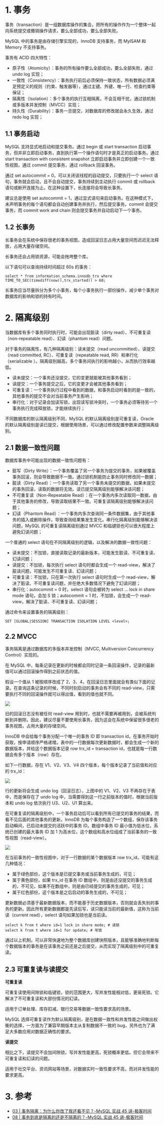 # 1. 事务

事务（transaction）是一组数据库操作的集合，把所有的操作作为一个整体一起向系统提交或撤销操作请求，要么全部成功，要么全部失败。

MySQL 中的事务是由存储引擎实现的，InnoDB 支持事务，而 MyISAM 和 Memory 不支持事务。

事务有 ACID 四大特性：

* 原子性（Atomicity）：事务的所有操作要么全部成功，要么全部失败，通过 undo log 实现；
* 一致性（Consistency）：事务执行前后必须保持一致状态，所有数据必须满足预定义的规则（约束、触发器等），通过主键、外键、唯一行、检查约束等保证；
* 隔离性（Isolation）：多个事务的执行互相隔离，不会互相干扰，通过锁机制或多版本并发控制（MVCC）实现；
* 持久性（Durability）：事务一旦提交，对数据库的修改就会永久生效，通过 redo log 实现；

## 1.1 事务启动

MySQL 支持显式地启动和提交事务。通过 begin 或 start transaction 启动事务，但并非立即启动事务，直到执行第一个操作语句时才是真正的启动事务。通过 start transaction with consistent snapshot 立即启动事务并立即创建一个一致性视图，通过 commit 提交事务，通过 rollback 回滚事务。

通过 set autocommit = 0，可以关闭该线程的自动提交，只要执行一个 select 语句，事务就会启动，且不会自动提交，事务持续到主动执行 commit 或 rollback 语句或断开连接为止。在这种设置下，长连接将会导致长事务。

建议总是使用 set autocommit = 1，通过显式语句来启动事务。在这种模式下，未声明事务的每个语句都会自动创建事务并执行，然后提交事务。commit 会提交事务，而 commit work and chain 则会提交事务并自动启动下一个事务。

## 1.2 长事务

长事务会在系统中保存很老的事务视图，造成回滚日志占用大量空间而迟迟无法释放，占用大量存储空间。

长事务还会占用锁资源，可能会拖垮整个库。

以下语句可以查询持续时间超过 60s 的事务：

```mysql
select * from information_schema.innodb_trx where TIME_TO_SEC(timediff(now(),trx_started)) > 60;
```

长事务应当尽量拆分为多个小事务，每个小事务执行一部份操作，减少单个事务对数据库的影响和锁的持有时间。

# 2. 隔离级别

当数据库有多个事务同时执行时，可能会出现脏读（dirty read）、不可重复读（non-repeatable read）、幻读（phantom read）问题。

对于事务的隔离性，有几种隔离级别：读未提交（read uncommitted）、读提交（read committed, RC）、可重复读（repeatable read, RR）和串行化（serializable ）。隔离级别越高，多个事务间执行的影响越小，从而执行效率越低。

* 读未提交：一个事务还没提交，它的变更就能被其他事务看到；
* 读提交：一个事务提交之后，它的变更才会被其他事务看到；
* 可重复读：一个事务执行过程中看到的数据，和事务启动时看到的是一致的，其他事务的提交不会对当前事务产生影响；
* 串行化：对于记录会加读写锁，出现读写锁冲突时，一个事务必须等待另一个事务执行完成释放锁，才能继续执行；

不同数据库的默认隔离级别不同，MySQL 的默认隔离级别是可重复读，Oracle 的默认隔离级别是读已提交，根据使用场景，可以通过修改配置参数来调整隔离级别。

## 2.1 数据一致性问题

数据库事务中可能出现的数据一致性问题有：

* 脏写（Dirty Write）：一个事务覆盖了另一个事务为提交的事务，如果被覆盖事务回滚，则会导致数据不一致。通过锁机制能防止事务同时修改同一数据；
* 脏读（Dirty Read）：一个事务读取了另一个事务未提交的数据，如果未提交的事务回滚，读取的数据将无效。读已提交隔离级别能够解决该问题；
* 不可重复读（Non-Repeatable Read）：在一个事务内多次读取同一数据，由于其他事务的修改，导致读取结果不一致。可重复读隔离级别能够解决该问题；
* 幻读（Phantom Read）：一个事务内多次查询同一条件数据集，由于其他事务的插入或删除操作，导致查询结果集发生变化。串行化隔离级别能够解决该问题，MySQL 的可重复读隔离级别通过 MVCC 和临键锁也可以很大程度上避免幻读问题；

一个普通的 select 语句在不同隔离级别的逻辑，以及解决的数据一致性问题：

* 读未提交：不加锁，直接读取记录的最新版本，可能发生脏读、不可重复读、幻读问题；
* 读提交：不加锁，每次执行 select 语句时都会生成一个 read-view，解决了脏读问题，可能发生不可重复读、幻读问题；
* 可重复读：不加锁，只在第一次执行 select 语句时生成一个 read-view，解决了脏读、不可重复读问题，并在绝大多数情况下避免了幻读问题；
* 串行化：autocommit = 0 时，select 语句会被转为 select ... lock in share mode 语句，会加 S 锁；autocommit = 1 时，不加锁，会生成一个 read-view，解决了脏读、不可重复读、幻读问题；

通过命令来设置事务的隔离级别：

```mysql
SET [GLOBAL|SESSION] TRANSACTION ISOLATION LEVEL <level>;
```

## 2.2 MVCC

事务隔离是通过数据库的多版本并发控制（MVCC, Multiversion Concurrency Control）实现的。

在 MySQL 中，每条记录在更新的时候都会同时记录一条回滚操作，记录的最新值可以通过回滚操作得到之前状态的值。

假设一个值从 1 被按顺序改成了 2、3、4，在回滚日志里面就会有类似下面的记录。在查询这条记录的时候，不同时刻启动的事务会有不同的 read-view，只需要执行不同的回滚操作就可以得出值，看到的值也就不同。

![](https://blog-1304941664.cos.ap-guangzhou.myqcloud.com/article_material/database/mysql_read_view.jpg)

旧的回滚日志没有被任何 read-view 用到时，也就不需要再被用到，会被系统判断到并删除。因此，建议尽量不要使用长事务，因为这会在系统中保留很多很老的事务视图，占用大量的存储空间。

InnoDB 中会给每个事务分配一个唯一的事务 ID 即 transaction id，在事务开始时获取，按申请顺序严格递增。表中的一行数据每次更新数据时，都会生成一个新的数据版本，并给这个数据版本记录 row trx_id = transaction id，也就是每一行数据会有多个版本（row）存在。

如下一行数据，存在 V1、V2、V3、V4 四个版本，每个版本记录了当前值和对应的 trx_id：

![](https://blog-1304941664.cos.ap-guangzhou.myqcloud.com/article_material/database/mysql_row_version.jpg)

行的更新将会生成 undo log（回滚日志），上图中的 V1、V2、V3 不再存在于表中，而是保存在了 undo log 中，当需要得到这一行之前版本的值时，根据当前版本和 undo log 依次执行 U3、U2、U1 算出来。

在可重复读的隔离级别中，一个事务启动后可以看到所有已提交的事务的结果，而看不见后面的其他事务的更新。InnoDB 为每个事务构造了一个数组，保存该事务启动瞬间，已启动未提交的活跃中的事务 ID。数组中事务 ID 最小值为低水位，系统已创建的最大事务 ID 加 1 为高水位，这个数组和高水位组成了当前事务的一致性视图（read-view）。

![](https://blog-1304941664.cos.ap-guangzhou.myqcloud.com/article_material/database/mysql_watermark.jpg)

在当前事务的一致性视图中，对于一行数据的某个数据版本 row trx_id，可能有这几种情况：

* 属于绿色部份，这个版本是已提交事务或当前事务生成的，可见；
* 属于黄色部份，如果 trx_id 在事务 ID 数组中，则是由还没提交的事务生成的，不可见，如果不在数组中，则是由已经提交的事务生成的，可见；
* 属于红色部份，这个版本是之后启动的事务生成的，不可见；

更新数据必须基于最新数据版本，而不能基于历史数据版本，否则就会丢失别的事务的更新。因此所有更新数据都是先读后写，读只能读当前的最新值，这称为当前读（current read），select 语句如果加锁也是当前读。

```mysql
select k from t where id=1 lock in share mode; # 读锁
select k from t where id=1 for update; # 写锁
```

通过以上机制，可以非常快速地为整个数据库创建快照版本，且能够准确地判断每个数据版本的事务是在该事务之前还是之后提交，从而实现了隔离级别中的可重复读。

## 2.3 可重复读与读提交

**可重复读**

可重复读使用间隙锁和临键锁，锁的范围更大，写并发性能相对低，更易死锁。它解决了不可重复读和大部份情况的幻读。

适用于订单处理、库存扣减、银行交易等数据一致性要求高的场景。

MySQL 选择可重复读作为默认隔离级别，是在数据一致性和并发性能之间做出权衡的选择，一方面为了兼容早期版本主从复制数据不一致的 bug，另外也为了满足大多数应用对数据正确性的要求。

**读提交**

相比之下，读提交不会加间隙锁，写并发性能更高，死锁概率更低。但它会带来不可重复读和幻读的问题。

适用于社交平台、资讯网站等场景，对数据实时一致性要求不高，而对并发性能的要求更高。

# 3. 参考

* [03 | 事务隔离：为什么你改了我还看不见？-MySQL 实战 45 讲-极客时间](https://time.geekbang.org/column/article/68963)
* [08 | 事务到底是隔离的还是不隔离的？-MySQL 实战 45 讲-极客时间](https://time.geekbang.org/column/article/70562)

